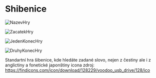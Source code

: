 # Shibenice

![NazevHry](https://user-images.githubusercontent.com/42646031/151656515-1052981f-ed45-47bb-9f43-a26472e66e61.png)

![ZacatekHry](https://user-images.githubusercontent.com/42646031/151656516-66930ee0-8a21-4a03-b47d-6bcf033c9e40.png)

![JedenKonecHry](https://user-images.githubusercontent.com/42646031/151656514-ad90bf9b-3540-4be2-bffb-76c03499040b.png)

![DruhyKonecHry](https://user-images.githubusercontent.com/42646031/151656512-a208d85e-23ea-4bc3-b28e-6748552d697e.png)

Standartní hra šibenice, kde hledáte zadané slovo, nejen z čestiny ale i z anglictiny a fonetické japonštiny
icona zdroj: https://findicons.com/icon/download/128229/voodoo_usb_drive/128/ico
